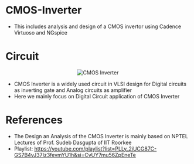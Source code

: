 # CMOS-Inverter
- This includes analysis and design of a CMOS invertor using Cadence Virtuoso and NGspice
# Circuit

<p align="center">
  <img src="https://github.com/chennakeshavadasa/CMOS-Inverter/assets/123294639/ae2d444a-fbad-47ab-8c0c-07a17661e63e" alt="CMOS Inverter">
</p>

- CMOS Inverter is a widely used circuit in VLSI design for Digital circuits as inverting gate and Analog circuits as amplifier
- Here we mainly focus on Digital Circuit application of CMOS Inverter

# References
- The Design an Analysis of the CMOS Inverter is mainly based on NPTEL Lectures of Prof. Sudeb Dasgupta of IIT Roorkee
- Playlist: https://youtube.com/playlist?list=PLLy_2iUCG87C-GS7B4vJ37Iz3fevmYU1h&si=CvUY7mu56ZpEneTe
